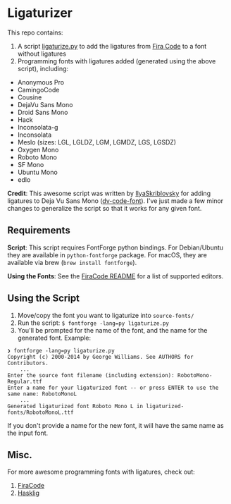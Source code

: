 # Ligaturizer #
This repo contains:
1. A script [ligaturize.py](ligaturize.py) to add the ligatures from [Fira Code](https://github.com/tonsky/FiraCode) to a font without ligatures
2. Programming fonts with ligatures added (generated using the above script), including:

*   Anonymous Pro
*   CamingoCode
*   Cousine
*   DejaVu Sans Mono
*   Droid Sans Mono
*   Hack
*   Inconsolata-g
*   Inconsolata
*   Meslo (sizes: LGL, LGLDZ, LGM, LGMDZ, LGS, LGSDZ)
*   Oxygen Mono
*   Roboto Mono
*   SF Mono
*   Ubuntu Mono
*   edlo

**Credit**: This awesome script was written by [IlyaSkriblovsky](https://github.com/IlyaSkriblovsky) for adding ligatures to Deja Vu Sans Mono ([dv-code-font](https://github.com/IlyaSkriblovsky/dv-code-font)). I've just made a few minor changes to generalize the script so that it works for any given font.

## Requirements ##
**Script**: This script requires FontForge python bindings. For Debian/Ubuntu they are available in `python-fontforge` package. For macOS,
they are available via brew (`brew install fontforge`).

**Using the Fonts**: See the [FiraCode README](https://github.com/tonsky/FiraCode) for a list of supported editors.

## Using the Script ##
1.  Move/copy the font you want to ligaturize into `source-fonts/`
2.  Run the script: `$ fontforge -lang=py ligaturize.py`
3.  You'll be prompted for the name of the font, and the name for the generated font. Example:

```
❯ fontforge -lang=py ligaturize.py
Copyright (c) 2000-2014 by George Williams. See AUTHORS for Contributors.
    ...
Enter the source font filename (including extension): RobotoMono-Regular.ttf
Enter a name for your ligaturized font -- or press ENTER to use the same name: RobotoMonoL
    ...
Generated ligaturized font Roboto Mono L in ligaturized-fonts/RobotoMonoL.ttf
```

If you don't provide a name for the new font, it will have the same name as the input font.

## Misc. ##

For more awesome programming fonts with ligatures, check out:
1. [FiraCode](https://github.com/tonsky/FiraCode)
2. [Hasklig](https://github.com/i-tu/Hasklig)
